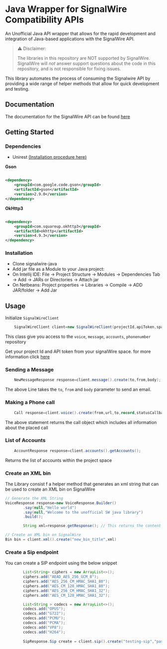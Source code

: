 # Java Wrapper for SignalWire Compatibility APIs

An Unofficial Java API wrapper that allows for the rapid development and integration of Java-based applications with the SignalWire
API.

> ⚠️ Disclaimer:
> 
> The libraries in this repository are NOT supported by SignalWire. SignalWire will _not_ answer support questions about the code in this repository, and is not responsible for fixing issues.

This library automates the process of consuming the Signalwire API by providing a wide range of helper methods that
allow for quick development and testing.

## Documentation

The documentation for the SignalWire API can be
found [here](https://developer.signalwire.com/compatibility-api/reference/overview)

## Getting Started

### Dependencies

- Unirest [(Installation procedure here) ](https://github.com/Mashape/unirest-java#installing)

**Gson**

```xml

<dependency>
    <groupId>com.google.code.gson</groupId>
    <artifactId>gson</artifactId>
    <version>2.9.0</version>
</dependency>
```

**OkHttp3**

```xml

<dependency>
    <groupId>com.squareup.okhttp3</groupId>
    <artifactId>okhttp</artifactId>
    <version>4.9.3</version>
</dependency>
```

### Installation

- Clone signalwire-java
- Add jar file as a Module to your Java project:
- On Intellij IDE: File -> Project Structure -> Modules -> Dependencies Tab -> Add -> JARs or Directories -> Attach jar
- On Netbeans: Project properties -> Libraries -> Compile -> ADD JAR/folder -> Add Jar

## Usage

Initialize `SignalWireClient`

```java
    SignalWireClient client=new SignalWireClient(projectId,apiToken,spaceName);
```

This class give you access to the `voice`, `message`, `accounts`, `phonenumber` repository

Get your project Id and API token from your signalWire space. for more information
click [here](https://developer.signalwire.com/apis/docs/navigating-your-space)

### Sending a Message

```java
    NewMessageResponse response=client.message().create(to,from,body);
```

The above Line takes the `to`, `from` and `body` parameter to send an email.

### Making a Phone call

```java
    Call response=client.voice().create(from,url,to,record,statusCallback);
```

The above statement returns the call object which includes all information about the placed call

### List of Accounts

```java
    AccountResponse response=client.accounts().getAccounts();
```

Returns the list of accounts within the project space

### Create an XML bin

The Library consist f a helper method that generates an xml string that can be used to create an XML bin on SignalWire

```java
// Generate the XML String    
VoiceResponse response=new VoiceResponse.Builder()
        .say(null,"Hello world")
        .say(null,"Welcome to the unofficial SW java library")
        .build();

        String xml=response.getResponse(); // This returns the content in raw xml file

// Create an XML bin on SignalWire
Bin bin = client.xml().create("new_bin_title",xml)

```

### Create a Sip endpoint
You can create a SIP endpoint using the below snippet

```java
        List<String> ciphers = new ArrayList<>();
        ciphers.add("AEAD_AES_256_GCM_8");
        ciphers.add("AES_256_CM_HMAC_SHA1_80");
        ciphers.add("AES_CM_128_HMAC_SHA1_80");
        ciphers.add("AES_256_CM_HMAC_SHA1_32");
        ciphers.add("AES_CM_128_HMAC_SHA1_32");

        List<String > codecs = new ArrayList<>();
        codecs.add("OPUS");
        codecs.add("G722");
        codecs.add("PCMU");
        codecs.add("PCMA");
        codecs.add("VP8");
        codecs.add("H264");
        
        SipResponse.Sip create = client.sip().create("testing-sip","password","testing", "+1444433344",ciphers, codecs,"required")
```
